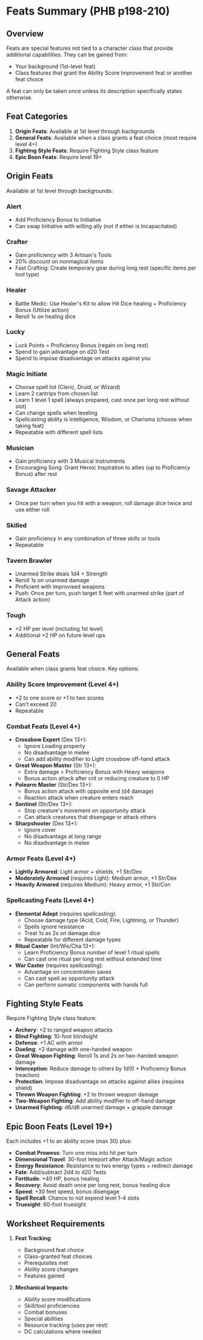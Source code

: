 # Feats Summary (PHB p198-210)

## Overview
Feats are special features not tied to a character class that provide additional capabilities. They can be gained from:
- Your background (1st-level feat)
- Class features that grant the Ability Score Improvement feat or another feat choice

A feat can only be taken once unless its description specifically states otherwise.

## Feat Categories
1. **Origin Feats**: Available at 1st level through backgrounds
2. **General Feats**: Available when a class grants a feat choice (most require level 4+)
3. **Fighting Style Feats**: Require Fighting Style class feature
4. **Epic Boon Feats**: Require level 19+

## Origin Feats
Available at 1st level through backgrounds:

### Alert
- Add Proficiency Bonus to Initiative
- Can swap Initiative with willing ally (not if either is Incapacitated)

### Crafter
- Gain proficiency with 3 Artisan's Tools
- 20% discount on nonmagical items
- Fast Crafting: Create temporary gear during long rest (specific items per tool type)

### Healer
- Battle Medic: Use Healer's Kit to allow Hit Dice healing + Proficiency Bonus (Utilize action)
- Reroll 1s on healing dice

### Lucky
- Luck Points = Proficiency Bonus (regain on long rest)
- Spend to gain advantage on d20 Test
- Spend to impose disadvantage on attacks against you

### Magic Initiate
- Choose spell list (Cleric, Druid, or Wizard)
- Learn 2 cantrips from chosen list
- Learn 1 level 1 spell (always prepared, cast once per long rest without slot)
- Can change spells when leveling
- Spellcasting ability is Intelligence, Wisdom, or Charisma (choose when taking feat)
- Repeatable with different spell lists

### Musician
- Gain proficiency with 3 Musical Instruments
- Encouraging Song: Grant Heroic Inspiration to allies (up to Proficiency Bonus) after rest

### Savage Attacker
- Once per turn when you hit with a weapon, roll damage dice twice and use either roll

### Skilled
- Gain proficiency in any combination of three skills or tools
- Repeatable

### Tavern Brawler
- Unarmed Strike deals 1d4 + Strength
- Reroll 1s on unarmed damage
- Proficient with improvised weapons
- Push: Once per turn, push target 5 feet with unarmed strike (part of Attack action)

### Tough
- +2 HP per level (including 1st level)
- Additional +2 HP on future level ups

## General Feats
Available when class grants feat choice. Key options:

### Ability Score Improvement (Level 4+)
- +2 to one score or +1 to two scores
- Can't exceed 20
- Repeatable

### Combat Feats (Level 4+)
- **Crossbow Expert** (Dex 13+):
  - Ignore Loading property
  - No disadvantage in melee
  - Can add ability modifier to Light crossbow off-hand attack
- **Great Weapon Master** (Str 13+):
  - Extra damage = Proficiency Bonus with Heavy weapons
  - Bonus action attack after crit or reducing creature to 0 HP
- **Polearm Master** (Str/Dex 13+):
  - Bonus action attack with opposite end (d4 damage)
  - Reaction attack when creature enters reach
- **Sentinel** (Str/Dex 13+):
  - Stop creature's movement on opportunity attack
  - Can attack creatures that disengage or attack others
- **Sharpshooter** (Dex 13+):
  - Ignore cover
  - No disadvantage at long range
  - No disadvantage in melee

### Armor Feats (Level 4+)
- **Lightly Armored**: Light armor + shields, +1 Str/Dex
- **Moderately Armored** (requires Light): Medium armor, +1 Str/Dex
- **Heavily Armored** (requires Medium): Heavy armor, +1 Str/Con

### Spellcasting Feats (Level 4+)
- **Elemental Adept** (requires spellcasting):
  - Choose damage type (Acid, Cold, Fire, Lightning, or Thunder)
  - Spells ignore resistance
  - Treat 1s as 2s on damage dice
  - Repeatable for different damage types
- **Ritual Caster** (Int/Wis/Cha 13+):
  - Learn Proficiency Bonus number of level 1 ritual spells
  - Can cast one ritual per long rest without extended time
- **War Caster** (requires spellcasting):
  - Advantage on concentration saves
  - Can cast spell as opportunity attack
  - Can perform somatic components with hands full

## Fighting Style Feats
Require Fighting Style class feature:
- **Archery**: +2 to ranged weapon attacks
- **Blind Fighting**: 10-foot blindsight
- **Defense**: +1 AC with armor
- **Dueling**: +2 damage with one-handed weapon
- **Great Weapon Fighting**: Reroll 1s and 2s on two-handed weapon damage
- **Interception**: Reduce damage to others by 1d10 + Proficiency Bonus (reaction)
- **Protection**: Impose disadvantage on attacks against allies (requires shield)
- **Thrown Weapon Fighting**: +2 to thrown weapon damage
- **Two-Weapon Fighting**: Add ability modifier to off-hand damage
- **Unarmed Fighting**: d6/d8 unarmed damage + grapple damage

## Epic Boon Feats (Level 19+)
Each includes +1 to an ability score (max 30) plus:
- **Combat Prowess**: Turn one miss into hit per turn
- **Dimensional Travel**: 30-foot teleport after Attack/Magic action
- **Energy Resistance**: Resistance to two energy types + redirect damage
- **Fate**: Add/subtract 2d4 to d20 Tests
- **Fortitude**: +40 HP, bonus healing
- **Recovery**: Avoid death once per long rest, bonus healing dice
- **Speed**: +30 feet speed, bonus disengage
- **Spell Recall**: Chance to not expend level 1-4 slots
- **Truesight**: 60-foot truesight

## Worksheet Requirements
1. **Feat Tracking**:
   - Background feat choice
   - Class-granted feat choices
   - Prerequisites met
   - Ability score changes
   - Features gained

2. **Mechanical Impacts**:
   - Ability score modifications
   - Skill/tool proficiencies
   - Combat bonuses
   - Special abilities
   - Resource tracking (uses per rest)
   - DC calculations where needed 